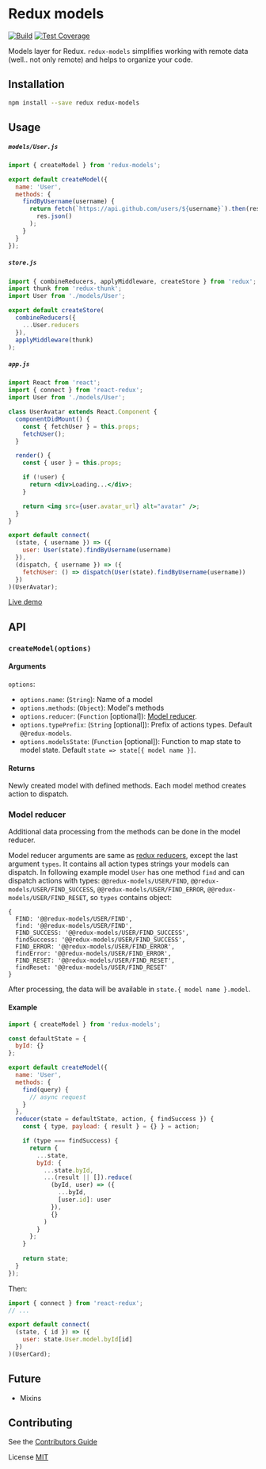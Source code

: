 # Redux models

[![Build](https://travis-ci.org/vshushkov/redux-models.svg?branch=master)](https://travis-ci.org/vshushkov/redux-models)
[![Test Coverage](https://codeclimate.com/github/vshushkov/redux-models/badges/coverage.svg)](https://codeclimate.com/github/vshushkov/redux-models/coverage)

Models layer for Redux. `redux-models` simplifies working with remote data (well.. not only remote) and helps to organize your code. 

## Installation

```bash
npm install --save redux redux-models
```

## Usage

##### `models/User.js`

```js
import { createModel } from 'redux-models';

export default createModel({
  name: 'User',
  methods: {
    findByUsername(username) {
      return fetch(`https://api.github.com/users/${username}`).then(res =>
        res.json()
      );
    }
  }
});
```

##### `store.js`

```js
import { combineReducers, applyMiddleware, createStore } from 'redux';
import thunk from 'redux-thunk';
import User from './models/User';

export default createStore(
  combineReducers({
    ...User.reducers
  }),
  applyMiddleware(thunk)
);
```

##### `app.js`

```jsx harmony
import React from 'react';
import { connect } from 'react-redux';
import User from './models/User';

class UserAvatar extends React.Component {
  componentDidMount() {
    const { fetchUser } = this.props;
    fetchUser();
  }

  render() {
    const { user } = this.props;

    if (!user) {
      return <div>Loading...</div>;
    }

    return <img src={user.avatar_url} alt="avatar" />;
  }
}

export default connect(
  (state, { username }) => ({
    user: User(state).findByUsername(username)
  }),
  (dispatch, { username }) => ({
    fetchUser: () => dispatch(User(state).findByUsername(username))
  })
)(UserAvatar);
```

[Live demo](https://codesandbox.io/s/redux-models-example-j74p7)

## API

### `createModel(options)`

#### Arguments

`options`:

- `options.name`: (`String`): Name of a model
- `options.methods`: (`Object`): Model's methods
- `options.reducer`: (`Function` [optional]): [Model reducer](#model-reducer).
- `options.typePrefix`: (`String` [optional]): Prefix of actions types. Default `@@redux-models`.
- `options.modelsState`: (`Function` [optional]): Function to map state to model state. Default `state => state[{ model name }]`.

#### Returns

Newly created model with defined methods. Each model method creates action to dispatch.

### Model reducer

Additional data processing from the methods can be done in the model reducer.

Model reducer arguments are same as [redux reducers](https://redux.js.org/basics/reducers), except the last argument `types`. 
It contains all action types strings your models can dispatch.
In following example model `User` has one method `find` and can dispatch actions with types: `@@redux-models/USER/FIND`, `@@redux-models/USER/FIND_SUCCESS`, `@@redux-models/USER/FIND_ERROR`, `@@redux-models/USER/FIND_RESET`,
so `types` contains object:

```json5
{
  FIND: '@@redux-models/USER/FIND',
  find: '@@redux-models/USER/FIND',
  FIND_SUCCESS: '@@redux-models/USER/FIND_SUCCESS',
  findSuccess: '@@redux-models/USER/FIND_SUCCESS',
  FIND_ERROR: '@@redux-models/USER/FIND_ERROR',
  findError: '@@redux-models/USER/FIND_ERROR',
  FIND_RESET: '@@redux-models/USER/FIND_RESET',
  findReset: '@@redux-models/USER/FIND_RESET'
}
```

After processing, the data will be available in `state.{ model name }.model`.

#### Example

```js
import { createModel } from 'redux-models';

const defaultState = {
  byId: {}
};

export default createModel({
  name: 'User',
  methods: {
    find(query) {
      // async request
    }
  },
  reducer(state = defaultState, action, { findSuccess }) {
    const { type, payload: { result } = {} } = action;

    if (type === findSuccess) {
      return {
        ...state,
        byId: {
          ...state.byId,
          ...(result || []).reduce(
            (byId, user) => ({
              ...byId,
              [user.id]: user
            }),
            {}
          )
        }
      };
    }
    
    return state;
  }
});
```

Then:

```jsx harmony
import { connect } from 'react-redux';
// ...

export default connect(
  (state, { id }) => ({
    user: state.User.model.byId[id]
  })
)(UserCard);
```

## Future

- Mixins

## Contributing

See the [Contributors Guide](https://github.com/vshushkov/redux-models/blob/master/CONTIBUTING.md)

License
[MIT](https://github.com/vshushkov/redux-models/blob/master/LICENSE)
